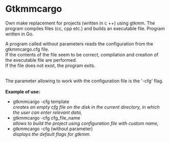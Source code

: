 # Gtkmmcargo
Own make replacement for projects (written in c ++) using gtkmm. The program compiles files (cc, cpp etc.) and builds an executable file. Program written in Go.

A program called without parameters reads the configuration from the gtkmmcargo.cfg file.<br>
If the contents of the file seem to be correct, compilation and creation of the executable file are performed.<br>
If the file does not exist, the program exits.<br><br>

The parameter allowing to work with the configuration file is the '-cfg' flag.<br><br>
<b>Example of use:</b><br>
<ul>
  <li>
    gtkmmcargo -cfg template<br>
    <i>creates an empty cfg file on the disk in the current directory, in which the user can enter relevant data,</i>
  </li>
  <li>
    gtkmmcargo -cfg cfg_file_name<br>
    <i>allows to build the project using configuration file with custom name,</i>
  </li>
  <li>
    gtkmmcargo -cfg (without parameter)<br>
    <i>displays the default flags for gtkmm.</i>
  </li>
  </ul>
  
